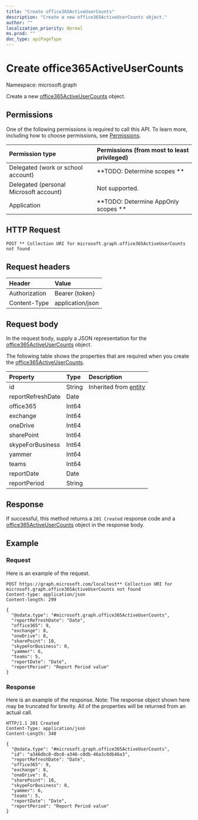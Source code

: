 ```yaml
---
title: "Create office365ActiveUserCounts"
description: "Create a new office365ActiveUserCounts object."
author: ""
localization_priority: Normal
ms.prod: ""
doc_type: apiPageType
---
```


# Create office365ActiveUserCounts

Namespace: microsoft.graph

Create a new [office365ActiveUserCounts](../resources/office365activeusercounts.md) object.

## Permissions
One of the following permissions is required to call this API. To learn more, including how to choose permissions, see [Permissions](/concepts/permissions-reference.md).

|Permission type|Permissions (from most to least privileged)|
|:---|:---|
|Delegated (work or school account)|**TODO: Determine scopes **|
|Delegated (personal Microsoft account)|Not supported.|
|Application|**TODO: Determine AppOnly scopes **|

## HTTP Request
<!-- {
  "blockType": "ignored"
}
-->
``` http
POST ** Collection URI for microsoft.graph.office365ActiveUserCounts not found
```

## Request headers
|Header|Value|
|:---|:---|
|Authorization|Bearer {token}|
|Content-Type|application/json|

## Request body
In the request body, supply a JSON representation for the [office365ActiveUserCounts](../resources/office365activeusercounts.md) object.

The following table shows the properties that are required when you create the [office365ActiveUserCounts](../resources/office365activeusercounts.md).

|Property|Type|Description|
|:---|:---|:---|
|id|String| Inherited from [entity](../resources/entity.md)|
|reportRefreshDate|Date||
|office365|Int64||
|exchange|Int64||
|oneDrive|Int64||
|sharePoint|Int64||
|skypeForBusiness|Int64||
|yammer|Int64||
|teams|Int64||
|reportDate|Date||
|reportPeriod|String||



## Response
If successful, this method returns a `201 Created` response code and a [office365ActiveUserCounts](../resources/office365activeusercounts.md) object in the response body.

## Example

### Request
Here is an example of the request.
<!-- {
  "blockType": "request",
  "name": "create_office365activeusercounts_from_"
}
-->
``` http
POST https://graph.microsoft.com/localtest** Collection URI for microsoft.graph.office365ActiveUserCounts not found
Content-type: application/json
Content-length: 299

{
  "@odata.type": "#microsoft.graph.office365ActiveUserCounts",
  "reportRefreshDate": "Date",
  "office365": 9,
  "exchange": 8,
  "oneDrive": 8,
  "sharePoint": 10,
  "skypeForBusiness": 0,
  "yammer": 6,
  "teams": 5,
  "reportDate": "Date",
  "reportPeriod": "Report Period value"
}
```

### Response
Here is an example of the response. Note: The response object shown here may be truncated for brevity. All of the properties will be returned from an actual call.
<!-- {
  "blockType": "response",
  "truncated": true,
  "@odata.type": "microsoft.graph.office365activeusercounts"
}
-->
``` http
HTTP/1.1 201 Created
Content-Type: application/json
Content-Length: 348

{
  "@odata.type": "#microsoft.graph.office365ActiveUserCounts",
  "id": "a346dbc0-dbc0-a346-c0db-46a3c0db46a3",
  "reportRefreshDate": "Date",
  "office365": 9,
  "exchange": 8,
  "oneDrive": 8,
  "sharePoint": 10,
  "skypeForBusiness": 0,
  "yammer": 6,
  "teams": 5,
  "reportDate": "Date",
  "reportPeriod": "Report Period value"
}
```

